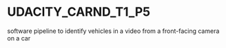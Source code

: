 # UDACITY_CARND_T1_P5
 software pipeline to identify vehicles in a video from a front-facing camera on a car

